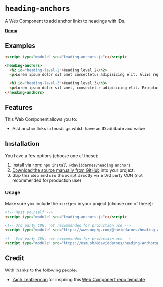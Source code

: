 # `heading-anchors`

A Web Component to add anchor links to headings with IDs.

**[Demo](https://daviddarnes.github.io/heading-anchors/demo.html)**

## Examples

```html
<script type="module" src="heading-anchors.js"></script>

<heading-anchors>
  <h2 id="heading-level-2">Heading level 2</h2>
  <p>Lorem ipsum dolor sit amet consectetur adipisicing elit. Alias repudiandae expedita totam nesciunt quisquam voluptatum eos optio iste sunt temporibus suscipit, et inventore veniam neque corrupti est facere rem incidunt?</p>

  <h3 id="heading-level-3">Heading level 3</h3>
  <p>Lorem ipsum dolor sit amet, consectetur adipisicing elit. Excepturi eligendi exercitationem, ratione, in delectus vitae veritatis dolorem porro cupiditate quam eaque voluptates. Aliquid reprehenderit iusto blanditiis ea, temporibus perferendis libero.</p>
</heading-anchors>
```

## Features

This Web Component allows you to:

- Add anchor links to headings which have an ID attribute and value

## Installation

You have a few options (choose one of these):

1. Install via [npm](https://www.npmjs.com/package/@daviddarnes/heading-anchors): `npm install @daviddarnes/heading-anchors`
1. [Download the source manually from GitHub](https://github.com/daviddarnes/heading-anchors/releases) into your project.
1. Skip this step and use the script directly via a 3rd party CDN (not recommended for production use)

### Usage

Make sure you include the `<script>` in your project (choose one of these):

```html
<!-- Host yourself -->
<script type="module" src="heading-anchors.js"></script>
```

```html
<!-- 3rd party CDN, not recommended for production use -->
<script type="module" src="https://www.unpkg.com/@daviddarnes/heading-anchors@1.0.0/heading-anchors.js"></script>
```

```html
<!-- 3rd party CDN, not recommended for production use -->
<script type="module" src="https://esm.sh/@daviddarnes/heading-anchors@1.0.0"></script>
```

## Credit

With thanks to the following people:

- [Zach Leatherman](https://zachleat.com) for inspiring this [Web Component repo template](https://github.com/daviddarnes/component-template)
